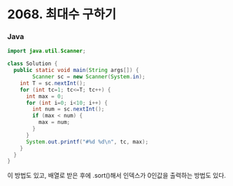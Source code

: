 # 2068. 최대수 구하기



### Java

```Java
import java.util.Scanner;

class Solution {
  public static void main(String args[]) {
		Scanner sc = new Scanner(System.in);
    int T = sc.nextInt();
    for (int tc=1; tc<=T; tc++) {
      int max = 0;
      for (int i=0; i<10; i++) {
        int num = sc.nextInt();
        if (max < num) {
          max = num;
        }
      }
      System.out.printf("#%d %d\n", tc, max);
    }
  } 
}
```

이 방법도 있고, 배열로 받은 후에 .sort()해서 인덱스가 0인값을 출력하는 방법도 있다.